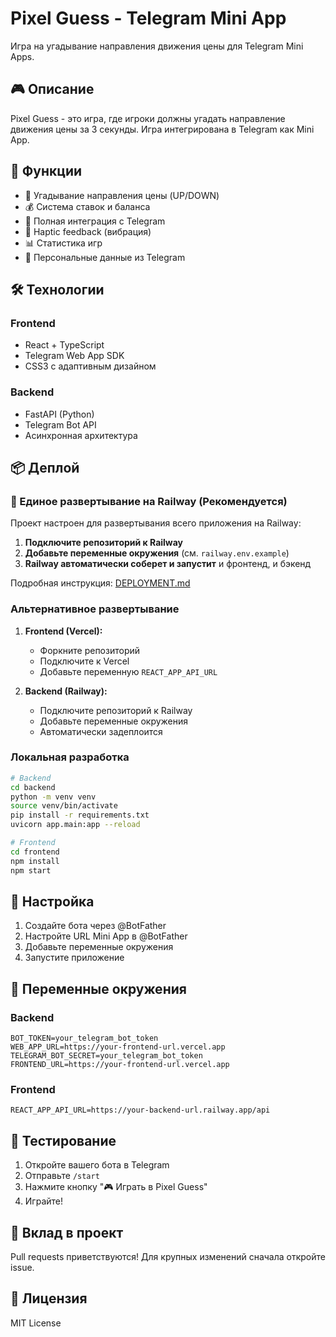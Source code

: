 # Pixel Guess - Telegram Mini App

Игра на угадывание направления движения цены для Telegram Mini Apps.

## 🎮 Описание

Pixel Guess - это игра, где игроки должны угадать направление движения цены за 3 секунды. Игра интегрирована в Telegram как Mini App.

## 🚀 Функции

- 🎯 Угадывание направления цены (UP/DOWN)
- 💰 Система ставок и баланса
- 📱 Полная интеграция с Telegram
- 🎵 Haptic feedback (вибрация)
- 📊 Статистика игр
- 👤 Персональные данные из Telegram

## 🛠 Технологии

### Frontend

- React + TypeScript
- Telegram Web App SDK
- CSS3 с адаптивным дизайном

### Backend

- FastAPI (Python)
- Telegram Bot API
- Асинхронная архитектура

## 📦 Деплой

### 🚀 Единое развертывание на Railway (Рекомендуется)

Проект настроен для развертывания всего приложения на Railway:

1. **Подключите репозиторий к Railway**
2. **Добавьте переменные окружения** (см. `railway.env.example`)
3. **Railway автоматически соберет и запустит** и фронтенд, и бэкенд

Подробная инструкция: [DEPLOYMENT.md](./DEPLOYMENT.md)

### Альтернативное развертывание

1. **Frontend (Vercel):**
   - Форкните репозиторий
   - Подключите к Vercel
   - Добавьте переменную `REACT_APP_API_URL`

2. **Backend (Railway):**
   - Подключите репозиторий к Railway
   - Добавьте переменные окружения
   - Автоматически задеплоится

### Локальная разработка

```bash
# Backend
cd backend
python -m venv venv
source venv/bin/activate
pip install -r requirements.txt
uvicorn app.main:app --reload

# Frontend
cd frontend
npm install
npm start
```

## 🔧 Настройка

1. Создайте бота через @BotFather
2. Настройте URL Mini App в @BotFather
3. Добавьте переменные окружения
4. Запустите приложение

## 📝 Переменные окружения

### Backend

```
BOT_TOKEN=your_telegram_bot_token
WEB_APP_URL=https://your-frontend-url.vercel.app
TELEGRAM_BOT_SECRET=your_telegram_bot_token
FRONTEND_URL=https://your-frontend-url.vercel.app
```

### Frontend

```
REACT_APP_API_URL=https://your-backend-url.railway.app/api
```

## 📱 Тестирование

1. Откройте вашего бота в Telegram
2. Отправьте `/start`
3. Нажмите кнопку "🎮 Играть в Pixel Guess"
4. Играйте!

## 🤝 Вклад в проект

Pull requests приветствуются! Для крупных изменений сначала откройте issue.

## 📄 Лицензия

MIT License
